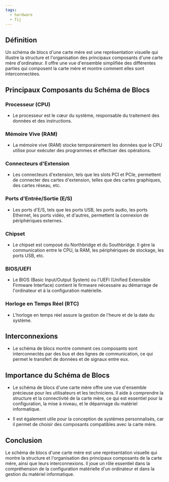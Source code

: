 ```yaml
---
tags:
  - hardware
  - fij
---
```

## Définition
Un schéma de blocs d'une carte mère est une représentation visuelle qui illustre la structure et l'organisation des principaux composants d'une carte mère d'ordinateur. Il offre une vue d'ensemble simplifiée des différentes parties qui composent la carte mère et montre comment elles sont interconnectées.

## Principaux Composants du Schéma de Blocs

### Processeur (CPU)
- Le processeur est le cœur du système, responsable du traitement des données et des instructions.

### Mémoire Vive (RAM)
- La mémoire vive (RAM) stocke temporairement les données que le CPU utilise pour exécuter des programmes et effectuer des opérations.

### Connecteurs d'Extension
- Les connecteurs d'extension, tels que les slots PCI et PCIe, permettent de connecter des cartes d'extension, telles que des cartes graphiques, des cartes réseau, etc.

### Ports d'Entrée/Sortie (E/S)
- Les ports d'E/S, tels que les ports USB, les ports audio, les ports Ethernet, les ports vidéo, et d'autres, permettent la connexion de périphériques externes.

### Chipset
- Le chipset est composé du Northbridge et du Southbridge. Il gère la communication entre le CPU, la RAM, les périphériques de stockage, les ports USB, etc.

### BIOS/UEFI
- Le BIOS (Basic Input/Output System) ou l'UEFI (Unified Extensible Firmware Interface) contient le firmware nécessaire au démarrage de l'ordinateur et à la configuration matérielle.

### Horloge en Temps Réel (RTC)
- L'horloge en temps réel assure la gestion de l'heure et de la date du système.

## Interconnexions
- Le schéma de blocs montre comment ces composants sont interconnectés par des bus et des lignes de communication, ce qui permet le transfert de données et de signaux entre eux.

## Importance du Schéma de Blocs
- Le schéma de blocs d'une carte mère offre une vue d'ensemble précieuse pour les utilisateurs et les techniciens. Il aide à comprendre la structure et la connectivité de la carte mère, ce qui est essentiel pour la configuration, la mise à niveau, et le dépannage du matériel informatique.

- Il est également utile pour la conception de systèmes personnalisés, car il permet de choisir des composants compatibles avec la carte mère.

## Conclusion
Le schéma de blocs d'une carte mère est une représentation visuelle qui montre la structure et l'organisation des principaux composants de la carte mère, ainsi que leurs interconnexions. Il joue un rôle essentiel dans la compréhension de la configuration matérielle d'un ordinateur et dans la gestion du matériel informatique.